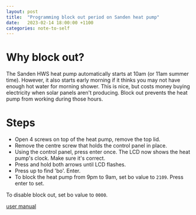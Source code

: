 ```yaml
---
layout: post
title:  "Programming block out period on Sanden heat pump"
date:   2023-02-14 18:00:00 +1100
categories: note-to-self
---
```


# Why block out?
The Sanden HWS heat pump automatically starts at 10am (or 11am summer time). However, it also 
starts early morning if it thinks you may not have enough hot water for morning shower. This is nice, 
but costs money buying electricity when solar panels aren't producing. Block out prevents the heat pump from 
working during those hours.

# Steps

- Open 4 screws on top of the heat pump, remove the top lid.
- Remove the centre screw that holds the control panel in place.
- Using the control panel, press enter once. The LCD now shows the heat pump's clock. Make sure it's correct.
- Press and hold both arrows until LCD flashes.
- Press up to find 'bo'. Enter.
- To block the heat pump from 9pm to 9am, set bo value to `2109`. Press enter to set.

To disable block out, set bo value to `0000`.

[user manual](/assets/gaua45hpa.pdf)

